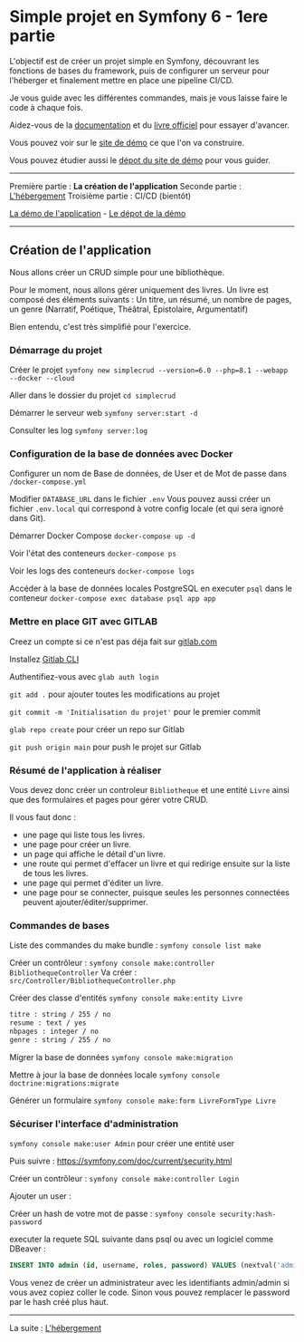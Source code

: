 # Simple projet en Symfony 6 - 1ere partie

L'objectif est de créer un projet simple en Symfony, découvrant les fonctions de bases du framework, puis de configurer un serveur pour l'héberger et finalement mettre en place une pipeline CI/CD.

Je vous guide avec les différentes commandes, mais je vous laisse faire le code à chaque fois.

Aidez-vous de la [documentation](https://symfony.com/doc/current/index.html) et du [livre officiel](https://symfony.com/doc/6.0/the-fast-track/fr/index.html) pour essayer d'avancer.

Vous pouvez voir sur le [site de démo](http://164.92.137.13/) ce que l'on va construire.

Vous pouvez étudier aussi le [dépot du site de démo](https://gitlab.com/lozit/simplecrud) pour vous guider.

<hr>

Première partie : **La création de l'application**
Seconde partie : [L'hébergement](./Simplecrud-2.md)
Troisième partie : CI/CD (bientôt)

[La démo de l'application](http://164.92.137.13/) - [Le dépot de la démo](https://gitlab.com/lozit/simplecrud)
<hr>

## Création de l'application

Nous allons créer un CRUD simple pour une bibliothèque.

Pour le moment, nous allons gérer uniquement des livres.
Un livre est composé des éléments suivants : Un titre, un résumé, un nombre de pages, un genre (Narratif, Poétique, Théâtral, Épistolaire, Argumentatif)

Bien entendu, c'est très simplifié pour l'exercice.

### Démarrage du projet

Créer le projet
`symfony new simplecrud --version=6.0 --php=8.1 --webapp --docker --cloud`

Aller dans le dossier du projet
`cd simplecrud`

Démarrer le serveur web
`symfony server:start -d`

Consulter les log
`symfony server:log`

### Configuration de la base de données avec Docker

Configurer un nom de Base de données, de User et de Mot de passe dans `/docker-compose.yml`

Modifier `DATABASE_URL` dans le fichier `.env`
Vous pouvez aussi créer un fichier `.env.local` qui correspond à votre config locale (et qui sera ignoré dans Git).

Démarrer Docker Compose
`docker-compose up -d`

Voir l'état des conteneurs
`docker-compose ps`

Voir les logs des conteneurs
`docker-compose logs`

Accéder à la base de données locales PostgreSQL en executer `psql` dans le conteneur
`docker-compose exec database psql app app`

### Mettre en place GIT avec GITLAB

Creez un compte si ce n'est pas déja fait sur [gitlab.com](https://gitlab.com)

Installez [Gitlab CLI](https://gitlab.com/gitlab-org/cli#installation)

Authentifiez-vous avec `glab auth login`

`git add .` pour ajouter toutes les modifications au projet

`git commit -m 'Initialisation du projet'` pour le premier commit

`glab repo create` pour créer un repo sur Gitlab

`git push origin main` pour push le projet sur Gitlab

### Résumé de l'application à réaliser

Vous devez donc créer un controleur `Bibliotheque` et une entité `Livre` ainsi que des formulaires et pages pour gérer votre CRUD.

Il vous faut donc :

- une page qui liste tous les livres.
- une page pour créer un livre.
- un page qui affiche le détail d'un livre.
- une route qui permet d'effacer un livre et qui redirige ensuite sur la liste de tous les livres.
- une page qui permet d'éditer un livre.
- une page pour se connecter, puisque seules les personnes connectées peuvent ajouter/éditer/supprimer.

### Commandes de bases

Liste des commandes du make bundle :
`symfony console list make`

Créer un contrôleur :
`symfony console make:controller BibliothequeController`
Va créer :
`src/Controller/BibliothequeController.php`

Créer des classe d'entités
`symfony console make:entity Livre`

```bash
titre : string / 255 / no
resume : text / yes
nbpages : integer / no
genre : string / 255 / no
```

Migrer la base de données
`symfony console make:migration`

Mettre à jour la base de données locale
`symfony console doctrine:migrations:migrate`

Générer un formulaire
`symfony console make:form LivreFormType Livre`

### Sécuriser l'interface d'administration

`symfony console make:user Admin` pour créer une entité user

Puis suivre : <https://symfony.com/doc/current/security.html>

Créer un contrôleur :
`symfony console make:controller Login`

Ajouter un user :

Créer un hash de votre mot de passe : `symfony console security:hash-password`

executer la requete SQL suivante dans psql ou avec un logiciel comme DBeaver :

```SQL
INSERT INTO admin (id, username, roles, password) VALUES (nextval('admin_id_seq'), 'admin', '["ROLE_ADMIN"]','$argon2id$v=19$m=65536,t=4,p=1$BQG+jovPcunctc30xG5PxQ$TiGbx451NKdo+g9vLtfkMy4KjASKSOcnNxjij4gTX1s');
```

Vous venez de créer un administrateur avec les identifiants admin/admin si vous avez copiez coller le code. Sinon vous pouvez remplacer le password par le hash créé plus haut.

<hr>

La suite :  [L'hébergement](./Simplecrud-2.md)
